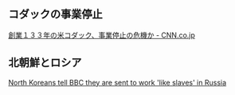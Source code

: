 ## コダックの事業停止

[創業１３３年の米コダック、事業停止の危機か - CNN.co.jp](https://www.cnn.co.jp/business/35236641.html)

## 北朝鮮とロシア

[North Koreans tell BBC they are sent to work 'like slaves' in Russia](https://www.bbc.com/news/articles/c2077gwjlvxo)
